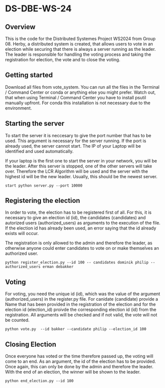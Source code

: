 # DS-DBE-WS-24

## Overview
This is the code for the Distributed Systemes Project WS2024 from Group 08. Herby, a distributed system is created, that allows users to vote in an election while securing that there is always a server running as the leader. The leader is responsible for handling the voting process and taking the registration for election, the vote and to close the voting.

## Getting started
Download all files from vote_system. You can run all the files in the Terminal / Command Center or conda or anything else you might prefer. Watch out, that when using Terminal / Command Center you have to install psutil manually upfront. For conda this installation is not necessary due to the environment.

## Starting the server
To start the server it is neccesary to give the port number that has to be used. This argument is necessary for the server running. If the port is already used, the server cannot start. The IP of your Laptop will be identified and used automatically. 

If your laptop is the first one to start the server in your network, you will be the leader. After this server is stopped, one of the other servers will take over. Therefore the LCR Algorithm will be used and the server with the highest id will be the new leader. Usually, this should be the newest server.

`start python server.py --port 10000`

## Registering the election
In order to vote, the election has to be registered first of all. For this, it is necessary to give an election id (id), the candidates (candidates) and autorized users (authorized_users) as arguments to the execution of the file. If the election id has already been used, an error saying that the id already exists will occur.

The registration is only allowed to the admin and therefore the leader, as otherwise anyone could enter candidates to vote on or make themselves an authorized user.

`python register_election.py --id 100 -- candidates dominik philip --authorized_users erman debakker`

## Voting
For voting, you need the unique id (id), which was the value of the argument (authorized_users) in the register.py file. For canidate (candidate) provide a Name that has been provided in the registration of the election and for the election id (election_id) proivde the corresponding election id (id) from the registration. All arguments will be checked and if not valid, the vote will not be counted.

`python vote.py  --id bakker --candidate philip --election_id 100`

## Closing Election
Once everyone has voted or the time therefore passed up, the voting will come to an end. As an argument, the id of the election has to be provided. Once again, this can only be done by the admin and therefore the leader. With the end of an election, the winner will be shown to the leader.

`python end_election.py --id 100`
